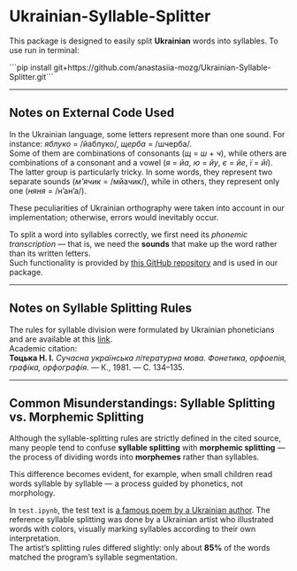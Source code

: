 # Ukrainian-Syllable-Splitter
This package is designed to easily split **Ukrainian** words into syllables. 
To use run in terminal:
<p> ```pip install git+https://github.com/anastasiia-mozg/Ukrainian-Syllable-Splitter.git``` </p>

---
## Notes on External Code Used

In the Ukrainian language, some letters represent more than one sound. For instance: *яблуко* = /йаблуко/, *щерба* = /шчерба/.  
Some of them are combinations of consonants (*щ* = *ш* + *ч*), while others are combinations of a consonant and a vowel (*я* = *йа*, *ю* = *йу*, *є* = *йе*, *ї* = *йі*).  
The latter group is particularly tricky. In some words, they represent two separate sounds (*м'ячик* = /мйачик/), while in others, they represent only one (*няня* = /н’ан’а/).  

These peculiarities of Ukrainian orthography were taken into account in our implementation; otherwise, errors would inevitably occur.

To split a word into syllables correctly, we first need its *phonemic transcription* — that is, we need the **sounds** that make up the word rather than its written letters.  
Such functionality is provided by [this GitHub repository](https://github.com/rbak2/ukrainian_g2p) and is used in our package.

---
## Notes on Syllable Splitting Rules

The rules for syllable division were formulated by Ukrainian phoneticians and are available at this [link](https://ctan.math.utah.edu/ctan/tex-archive/language/ukrainian/ukrhyph/rules_ph.pdf).  
Academic citation:  
**Тоцька Н. І.** *Сучасна українська літературна мова. Фонетика, орфоепія, графіка, орфографія.* — К., 1981. — С. 134–135.

---
## Common Misunderstandings: Syllable Splitting vs. Morphemic Splitting

Although the syllable-splitting rules are strictly defined in the cited source, many people tend to confuse **syllable splitting** with **morphemic splitting** — the process of dividing words into **morphemes** rather than syllables.  

This difference becomes evident, for example, when small children read words syllable by syllable — a process guided by phonetics, not morphology.

In ```test.ipynb```, the test text is [a famous poem by a Ukrainian author](https://onlyart.org.ua/ukrainian-poets/virshi-semenko-myhajlya/semenko-myhajl-vagonovod). The reference syllable splitting was done by a Ukrainian artist who illustrated words with colors, visually marking syllables according to their own interpretation.  
The artist’s splitting rules differed slightly: only about **85%** of the words matched the program’s syllable segmentation.
